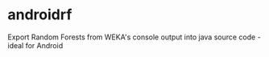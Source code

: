 # androidrf
Export Random Forests from WEKA's console output into java source code - ideal for Android
